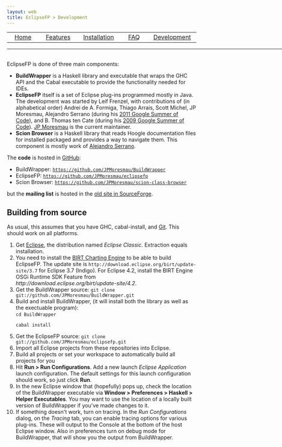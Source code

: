 ```yaml
---
layout: web
title: EclipseFP > Development
---
```


<!-- The list of elements -->
<center>
<table style="width: 800px:">
  <tr>
    <td width="160px" align="center" class="toc"><a href="index.html">Home</a></td>
    <td width="160px" align="center" class="toc"><a href="features.html">Features</a></td>
    <td width="160px" align="center" class="toc"><a href="install.html">Installation</a></td>
    <td width="160px" align="center" class="toc"><a href="faq.html">FAQ</a></td>
    <td width="160px" align="center" class="toc selected"><a href="dev.html">Development</a></td>
  </tr>
</table>
</center>
<hr style="width: 780px; margin: 0;" />
<br />
<!-- Until here the list -->

<p>EclipseFP is done of three main components:
<ul>
<li><b>BuildWrapper</b> is a Haskell library and executable that wraps the GHC API and the Cabal executable to provide the functionality needed for IDEs.</li>
<li><b>EclipseFP</b> itself is a set of Eclipse plug-ins programmed mostly in Java. The development was started by Leif Frenzel, with contributions of (in alphabetical order) Andrei de A. Formiga, Thiago Arrais, Scott Michel, JP Moresmau, Alejandro Serrano (during his <a href="http://serras-haskell-gsoc.blogspot.com/">2011 Google Summer of Code</a>), and B. Thomas ten Cate (during his <a href="http://eclipsefp.wordpress.com/">2009 Google Summer of Code</a>). <a href="https://github.com/JPMoresmau">JP Moresmau</a> is the current maintainer.</li>
<li><b>Scion Browser</b> is a Haskell library that reads Hoogle documentation files for installed packaged and provides a way to navigate them. This component is mostly work of <a href="https://github.com/serras">Alejandro Serrano</a>.</li>
</ul>
</p>

<p>The <b>code</b> is hosted in <a href="http://github.com">GitHub</a>:
<ul>
<li>BuildWrapper: <a href="https://github.com/JPMoresmau/BuildWrapper"><code>https://github.com/JPMoresmau/BuildWrapper</code></a></li>
<li>EclipseFP: <a href="https://github.com/JPMoresmau/eclipsefp"><code>https://github.com/JPMoresmau/eclipsefp</code></a></li>
<li>Scion Browser: <a href="https://github.com/JPMoresmau/scion-class-browser"><code>https://github.com/JPMoresmau/scion-class-browser</code></a></li>
</ul>
but the <b>mailing list</b> is hosted in the <a href="http://sourceforge.net/mailarchive/forum.php?forum_name=eclipsefp-develop">old site in SourceForge</a>.
</p>

## Building from source

<p>As usual, this assumes that you have GHC, cabal-install, and <a href="http://www.git-scm.org/">Git</a>. This should work on all platforms.</p>
<ol>
<li>Get <a href="http://www.eclipse.org/downloads/">Eclipse</a>, the distribution named <i>Eclipse Classic</i>. Extraction equals installation.</li>
<li>You need to install the <a href="http://download.eclipse.org/birt/downloads/">BIRT Charting Engine</a> to be able to build EclipseFP. The update site is <code>http://download.eclipse.org/birt/update-site/3.7</code> for Eclipse 3.7 (Indigo). For Eclipse 4.2, install the BIRT Engine OSGi Runtime SDK Feature from <i>http://download.eclipse.org/birt/update-site/4.2</i>.</li>
<li>Get the BuildWrapper source: <code>git clone git://github.com/JPMoresmau/BuildWrapper.git</code><br />
</li>
<li>Build and install BuildWrapper, (it will install both the library as well as the exectuable program):<br />
<code>cd BuildWrapper<br />
cabal install<br />
</code>
</li>
<li>Get the EclipseFP source: <code>git clone git://github.com/JPMoresmau/eclipsefp.git</code></li>
<li>Import all Eclipse projects from these repositories into Eclipse.</li>
<li>Build all projects or set your workspace to automatically build all projects for you</li>
<li>Hit <b>Run &gt; Run Configurations</b>. Add a new launch <i>Eclipse Application</i> launch configuration. The default settings for this launch configuration should work, so just click <b>Run</b>.</li>
<li>In the new Eclipse window that (hopefully) pops up, check the location of the BuildWrapper executable via <b>Window &gt; Preferences &gt; Haskell &gt; Helper Executables</b>. You may want to use the location of a locally built version of BuildWrapper if you've made changes to it.</li>
<li>If something doesn't work, turn on tracing. In the <i>Run Configurations</i> dialog, on the <i>Tracing</i> tab, you can enable tracing options for various plug-ins. These will output to the Console at the bottom of the host Eclipse window. Also in preferences turn on debug mode for BuildWrapper, that will show you the output from BuildWrapper.</li>
</ol>

